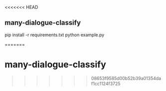 <<<<<<< HEAD
## many-dialogue-classify
pip install -r requirements.txt
python example.py

=======
# many-dialogue-classify
>>>>>>> 08653f9585d00b52b39a01354daf1cc1124f3725

